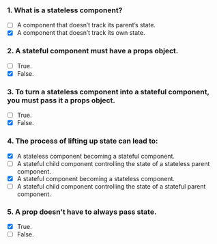 ### 1. What is a stateless component?

- [ ] A component that doesn’t track its parent’s state.
- [x] A component that doesn’t track its own state.

### 2. A stateful component must have a props object.

- [ ] True.
- [x] False.

### 3. To turn a stateless component into a stateful component, you must pass it a props object.

- [ ] True.
- [x] False.

### 4. The process of lifting up state can lead to:

- [x] A stateless component becoming a stateful component.
- [ ] A stateful child component controlling the state of a stateless parent component.
- [x] A stateful component becoming a stateless component.
- [ ] A stateful child component controlling the state of a stateful parent component.

### 5. A prop doesn't have to always pass state.

- [x] True.
- [ ] False.
